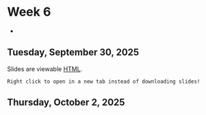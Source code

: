 # Week 6
-

## Tuesday, September 30, 2025


Slides are viewable [HTML](day_10.html). 

```{note}
Right click to open in a new tab instead of downloading slides!
```


## Thursday, October 2, 2025


